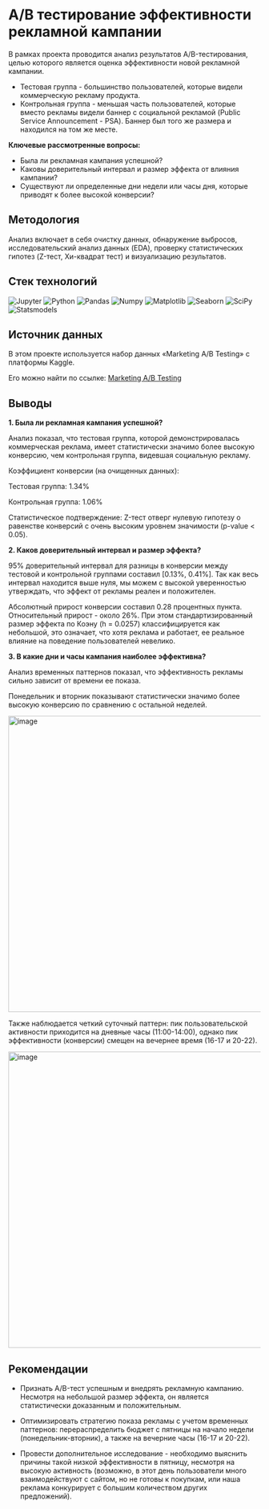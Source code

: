 # A/B тестирование эффективности рекламной кампании

В рамках проекта проводится анализ результатов A/B-тестирования, целью которого является оценка эффективности новой рекламной кампании. 

- Тестовая группа - большинство пользователей, которые видели коммерческую рекламу продукта.
- Контрольная группа - меньшая часть пользователей, которые вместо рекламы видели баннер с социальной рекламой (Public Service Announcement - PSA). Баннер был того же размера и находился на том же месте.

**Ключевые рассмотренные вопросы:**

- Была ли рекламная кампания успешной?
- Каковы доверительный интервал и размер эффекта от влияния кампании?
- Существуют ли определенные дни недели или часы дня, которые приводят к более высокой конверсии?

## Методология

Анализ включает в себя очистку данных, обнаружение выбросов, исследовательский анализ данных (EDA), проверку статистических гипотез (Z-тест, Хи-квадрат тест) и визуализацию результатов.

## Стек технологий 

<p align="left">
  <img src="https://img.shields.io/badge/Jupyter-F37626?style=for-the-badge&logo=jupyter&logoColor=white" alt="Jupyter">
  <img src="https://img.shields.io/badge/Python-3776AB?style=for-the-badge&logo=python&logoColor=white" alt="Python">
  <img src="https://img.shields.io/badge/Pandas-150458?style=for-the-badge&logo=pandas&logoColor=white" alt="Pandas">
  <img src="https://img.shields.io/badge/Numpy-013243?style=for-the-badge&logo=numpy&logoColor=white" alt="Numpy">
  <img src="https://img.shields.io/badge/Matplotlib-31687C?style=for-the-badge&logo=matplotlib&logoColor=white" alt="Matplotlib">
  <img src="https://img.shields.io/badge/Seaborn-4C72B0?style=for-the-badge&logo=seaborn&logoColor=white" alt="Seaborn">
  <img src="https://img.shields.io/badge/SciPy-8CAAE6?style=for-the-badge&logo=scipy&logoColor=white" alt="SciPy">
  <img src="https://img.shields.io/badge/Statsmodels-1A5CAD?style=for-the-badge&logo=statsmodels&logoColor=white" alt="Statsmodels">
</p>

## Источник данных

В этом проекте используется набор данных «Marketing A/B Testing» с платформы Kaggle.

Его можно найти по ссылке: [Marketing A/B Testing](https://www.kaggle.com/datasets/faviovaz/marketing-ab-testing/data?select=marketing_AB.csv)

## Выводы

**1. Была ли рекламная кампания успешной?**

Анализ показал, что тестовая группа, которой демонстрировалась коммерческая реклама, имеет статистически значимо более высокую конверсию, чем контрольная группа, видевшая социальную рекламу.

Коэффициент конверсии (на очищенных данных):

Тестовая группа: 1.34%

Контрольная группа: 1.06%

Статистическое подтверждение: Z-тест отверг нулевую гипотезу о равенстве конверсий с очень высоким уровнем значимости (p-value < 0.05).

**2. Каков доверительный интервал и размер эффекта?**

95% доверительный интервал для разницы в конверсии между тестовой и контрольной группами составил [0.13%, 0.41%]. Так как весь интервал находится выше нуля, мы можем с высокой уверенностью утверждать, что эффект от рекламы реален и положителен.

Абсолютный прирост конверсии составил 0.28 процентных пункта. Относительный прирост - около 26%. При этом стандартизированный размер эффекта по Коэну (h = 0.0257) классифицируется как небольшой, это означает, что хотя реклама и работает, ее реальное влияние на поведение пользователей невелико.

**3. В какие дни и часы кампания наиболее эффективна?**

Анализ временных паттернов показал, что эффективность рекламы сильно зависит от времени ее показа.

Понедельник и вторник показывают статистически значимо более высокую конверсию по сравнению с остальной неделей.

<img width="790" height="590" alt="image" src="https://github.com/user-attachments/assets/66d34030-2a9c-498c-89c0-7ddc2b54cf81" />

Также наблюдается четкий суточный паттерн: пик пользовательской активности приходится на дневные часы (11:00-14:00), однако пик эффективности (конверсии) смещен на вечернее время (16-17 и 20-22).

<img width="989" height="590" alt="image" src="https://github.com/user-attachments/assets/86cedd10-5729-4502-bbad-9d6f349cb85f" />

## Рекомендации

- Признать A/B-тест успешным и внедрять рекламную кампанию. Несмотря на небольшой размер эффекта, он является статистически доказанным и положительным.

- Оптимизировать стратегию показа рекламы с учетом временных паттернов: перераспределить бюджет с пятницы на начало недели (понедельник-вторник), а также на вечерние часы (16-17 и 20-22).

- Провести дополнительное исследование - необходимо выяснить причины такой низкой эффективности в пятницу, несмотря на высокую активность (возможно, в этот день пользователи много взаимодействуют с сайтом, но не готовы к покупкам, или наша реклама конкурирует с большим количеством других предложений).

